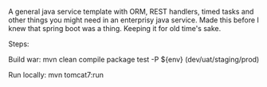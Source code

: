 A general java service template with ORM, REST handlers, timed tasks and other things you might need in an enterprisy java service. Made this before I knew that spring boot was a thing. Keeping it for old time's sake.

Steps:

Build war: mvn clean compile package test -P ${env} (dev/uat/staging/prod)

Run locally: mvn tomcat7:run
